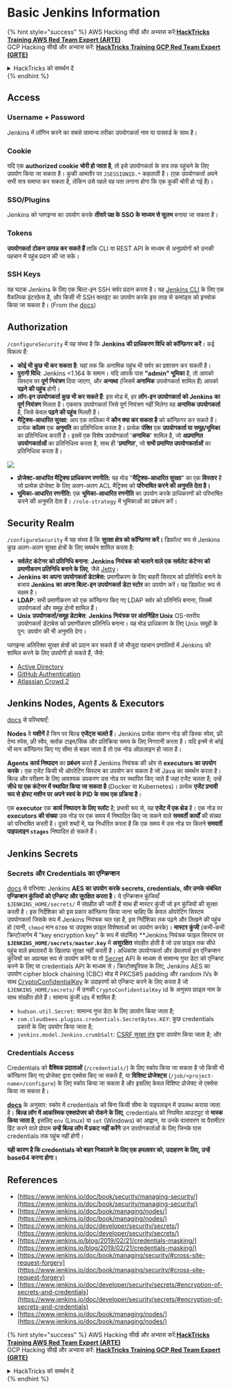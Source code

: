 # Basic Jenkins Information

{% hint style="success" %}
AWS Hacking सीखें और अभ्यास करें:<img src="/.gitbook/assets/image.png" alt="" data-size="line">[**HackTricks Training AWS Red Team Expert (ARTE)**](https://training.hacktricks.xyz/courses/arte)<img src="/.gitbook/assets/image.png" alt="" data-size="line">\
GCP Hacking सीखें और अभ्यास करें: <img src="/.gitbook/assets/image (2).png" alt="" data-size="line">[**HackTricks Training GCP Red Team Expert (GRTE)**<img src="/.gitbook/assets/image (2).png" alt="" data-size="line">](https://training.hacktricks.xyz/courses/grte)

<details>

<summary>HackTricks को समर्थन दें</summary>

* [**subscription plans**](https://github.com/sponsors/carlospolop) देखें!
* 💬 [**Discord group**](https://discord.gg/hRep4RUj7f) या [**telegram group**](https://t.me/peass) में शामिल हों या **Twitter** 🐦 पर हमें **फॉलो करें** [**@hacktricks\_live**](https://twitter.com/hacktricks\_live)**.**
* **हैकिंग ट्रिक्स साझा करें** [**HackTricks**](https://github.com/carlospolop/hacktricks) और [**HackTricks Cloud**](https://github.com/carlospolop/hacktricks-cloud) github repos में PRs सबमिट करके।

</details>
{% endhint %}

## Access

### Username + Password

Jenkins में लॉगिन करने का सबसे सामान्य तरीका उपयोगकर्ता नाम या पासवर्ड के साथ है।

### Cookie

यदि एक **authorized cookie चोरी हो जाता है**, तो इसे उपयोगकर्ता के सत्र तक पहुंचने के लिए उपयोग किया जा सकता है। कुकी आमतौर पर `JSESSIONID.*` कहलाती है। (एक उपयोगकर्ता अपने सभी सत्र समाप्त कर सकता है, लेकिन उसे पहले यह पता लगाना होगा कि एक कुकी चोरी हो गई है)।

### SSO/Plugins

Jenkins को प्लगइन्स का उपयोग करके **तीसरे पक्ष के SSO के माध्यम से सुलभ** बनाया जा सकता है।

### Tokens

**उपयोगकर्ता टोकन उत्पन्न कर सकते हैं** ताकि CLI या REST API के माध्यम से अनुप्रयोगों को उनकी पहचान में पहुंच प्रदान की जा सके।

### SSH Keys

यह घटक Jenkins के लिए एक बिल्ट-इन SSH सर्वर प्रदान करता है। यह [Jenkins CLI](https://www.jenkins.io/doc/book/managing/cli/) के लिए एक वैकल्पिक इंटरफ़ेस है, और किसी भी SSH क्लाइंट का उपयोग करके इस तरह से कमांड्स को इनवोक किया जा सकता है। (From the [docs](https://plugins.jenkins.io/sshd/))

## Authorization

`/configureSecurity` में यह संभव है कि **Jenkins की प्राधिकरण विधि को कॉन्फ़िगर करें**। कई विकल्प हैं:

* **कोई भी कुछ भी कर सकता है**: यहां तक कि अनामिक पहुंच भी सर्वर का प्रशासन कर सकती है।
* **पुरानी विधि**: Jenkins <1.164 के समान। यदि आपके पास **"admin" भूमिका** है, तो आपको सिस्टम पर **पूर्ण नियंत्रण** दिया जाएगा, और **अन्यथा** (जिसमें **अनामिक** उपयोगकर्ता शामिल हैं) आपको **पढ़ने की पहुंच** होगी।
* **लॉग-इन उपयोगकर्ता कुछ भी कर सकते हैं**: इस मोड में, हर **लॉग-इन उपयोगकर्ता को Jenkins का पूर्ण नियंत्रण** मिलता है। एकमात्र उपयोगकर्ता जिसे पूर्ण नियंत्रण नहीं मिलेगा वह **अनामिक उपयोगकर्ता** है, जिसे केवल **पढ़ने की पहुंच** मिलती है।
* **मैट्रिक्स-आधारित सुरक्षा**: आप एक तालिका में **कौन क्या कर सकता है** को कॉन्फ़िगर कर सकते हैं। प्रत्येक **कॉलम** एक **अनुमति** का प्रतिनिधित्व करता है। प्रत्येक **पंक्ति** एक **उपयोगकर्ता या समूह/भूमिका** का प्रतिनिधित्व करती है। इसमें एक विशेष उपयोगकर्ता '**अनामिक**' शामिल है, जो **अप्रमाणित उपयोगकर्ताओं** का प्रतिनिधित्व करता है, साथ ही '**प्रमाणित**', जो **सभी प्रमाणित उपयोगकर्ताओं** का प्रतिनिधित्व करता है।

![](<../../.gitbook/assets/image (149).png>)

* **प्रोजेक्ट-आधारित मैट्रिक्स प्राधिकरण रणनीति:** यह मोड "**मैट्रिक्स-आधारित सुरक्षा**" का एक **विस्तार** है जो प्रत्येक प्रोजेक्ट के लिए अलग-अलग ACL मैट्रिक्स को **परिभाषित करने की अनुमति देता है।**
* **भूमिका-आधारित रणनीति:** एक **भूमिका-आधारित रणनीति** का उपयोग करके प्राधिकरणों को परिभाषित करने की अनुमति देता है। `/role-strategy` में भूमिकाओं का प्रबंधन करें।

## **Security Realm**

`/configureSecurity` में यह संभव है कि **सुरक्षा क्षेत्र को कॉन्फ़िगर करें।** डिफ़ॉल्ट रूप से Jenkins कुछ अलग-अलग सुरक्षा क्षेत्रों के लिए समर्थन शामिल करता है:

* **सर्वलेट कंटेनर को प्रतिनिधि बनाना**: **Jenkins नियंत्रक को चलाने वाले एक सर्वलेट कंटेनर को प्रमाणीकरण प्रतिनिधि बनाने के लिए**, जैसे [Jetty](https://www.eclipse.org/jetty/)।
* **Jenkins का अपना उपयोगकर्ता डेटाबेस:** प्रमाणीकरण के लिए बाहरी सिस्टम को प्रतिनिधि बनाने के बजाय **Jenkins का अपना बिल्ट-इन उपयोगकर्ता डेटा स्टोर** का उपयोग करें। यह डिफ़ॉल्ट रूप से सक्षम है।
* **LDAP**: सभी प्रमाणीकरण को एक कॉन्फ़िगर किए गए LDAP सर्वर को प्रतिनिधि बनाना, जिसमें उपयोगकर्ता और समूह दोनों शामिल हैं।
* **Unix उपयोगकर्ता/समूह डेटाबेस**: **Jenkins नियंत्रक पर अंतर्निहित Unix** OS-स्तरीय उपयोगकर्ता डेटाबेस को प्रमाणीकरण प्रतिनिधि बनाना। यह मोड प्राधिकरण के लिए Unix समूहों के पुन: उपयोग की भी अनुमति देगा।

प्लगइन्स अतिरिक्त सुरक्षा क्षेत्रों को प्रदान कर सकते हैं जो मौजूदा पहचान प्रणालियों में Jenkins को शामिल करने के लिए उपयोगी हो सकते हैं, जैसे:

* [Active Directory](https://plugins.jenkins.io/active-directory)
* [GitHub Authentication](https://plugins.jenkins.io/github-oauth)
* [Atlassian Crowd 2](https://plugins.jenkins.io/crowd2)

## Jenkins Nodes, Agents & Executors

[docs](https://www.jenkins.io/doc/book/managing/nodes/) से परिभाषाएँ:

**Nodes** वे **मशीनें** हैं जिन पर बिल्ड **एजेंट्स चलते हैं**। Jenkins प्रत्येक संलग्न नोड की डिस्क स्पेस, फ्री टेम्प स्पेस, फ्री स्वैप, क्लॉक टाइम/सिंक और प्रतिक्रिया समय के लिए निगरानी करता है। यदि इनमें से कोई भी मान कॉन्फ़िगर किए गए सीमा से बाहर जाता है तो एक नोड ऑफ़लाइन हो जाता है।

**Agents** **कार्य निष्पादन** का **प्रबंधन** करते हैं Jenkins नियंत्रक की ओर से **executors का उपयोग करके**। एक एजेंट किसी भी ऑपरेटिंग सिस्टम का उपयोग कर सकता है जो Java का समर्थन करता है। बिल्ड और परीक्षण के लिए आवश्यक उपकरण उस नोड पर स्थापित किए जाते हैं जहां एजेंट चलता है; उन्हें **सीधे या एक कंटेनर में स्थापित किया जा सकता है** (Docker या Kubernetes)। प्रत्येक **एजेंट प्रभावी रूप से होस्ट मशीन पर अपने स्वयं के PID के साथ एक प्रक्रिया है**।

एक **executor** एक **कार्य निष्पादन के लिए स्लॉट** है; प्रभावी रूप से, यह **एजेंट में एक थ्रेड** है। एक नोड पर **executors की संख्या** उस नोड पर एक समय में निष्पादित किए जा सकने वाले **समवर्ती कार्यों** की संख्या को परिभाषित करती है। दूसरे शब्दों में, यह निर्धारित करता है कि एक समय में उस नोड पर कितने **समवर्ती पाइपलाइन `stages`** निष्पादित हो सकते हैं।

## Jenkins Secrets

### Secrets और Credentials का एन्क्रिप्शन

[docs](https://www.jenkins.io/doc/developer/security/secrets/#encryption-of-secrets-and-credentials) से परिभाषा: Jenkins **AES का उपयोग करके secrets, credentials, और उनके संबंधित एन्क्रिप्शन कुंजियों को एन्क्रिप्ट और सुरक्षित करता है**। ये एन्क्रिप्शन कुंजियाँ `$JENKINS_HOME/secrets/` में संग्रहीत की जाती हैं साथ ही मास्टर कुंजी जो इन कुंजियों की सुरक्षा करती है। इस निर्देशिका को इस प्रकार कॉन्फ़िगर किया जाना चाहिए कि केवल ऑपरेटिंग सिस्टम उपयोगकर्ता जिसके रूप में Jenkins नियंत्रक चल रहा है, इस निर्देशिका तक पढ़ने और लिखने की पहुंच हो (यानी, `chmod` मान `0700` या उपयुक्त फ़ाइल विशेषताओं का उपयोग करके)। **मास्टर कुंजी** (कभी-कभी क्रिप्टोजार्गन में "key encryption key" के रूप में संदर्भित) **Jenkins नियंत्रक फाइल सिस्टम पर **`$JENKINS_HOME/secrets/master.key`** में **असुरक्षित** संग्रहीत होती है जो उस फ़ाइल तक सीधे पहुंच वाले हमलावरों के खिलाफ सुरक्षा नहीं करती है। अधिकांश उपयोगकर्ता और डेवलपर्स इन एन्क्रिप्शन कुंजियों का अप्रत्यक्ष रूप से उपयोग करेंगे या तो [Secret](https://javadoc.jenkins.io/byShortName/Secret) API के माध्यम से सामान्य गुप्त डेटा को एन्क्रिप्ट करने के लिए या credentials API के माध्यम से। क्रिप्टोक्यूरियस के लिए, Jenkins AES का उपयोग cipher block chaining (CBC) मोड में PKCS#5 padding और random IVs के साथ [CryptoConfidentialKey](https://javadoc.jenkins.io/byShortName/CryptoConfidentialKey) के उदाहरणों को एन्क्रिप्ट करने के लिए करता है जो `$JENKINS_HOME/secrets/` में उनकी `CryptoConfidentialKey` id के अनुरूप फ़ाइल नाम के साथ संग्रहीत होते हैं। सामान्य कुंजी ids में शामिल हैं:

* `hudson.util.Secret`: सामान्य गुप्त डेटा के लिए उपयोग किया जाता है;
* `com.cloudbees.plugins.credentials.SecretBytes.KEY`: कुछ credentials प्रकारों के लिए उपयोग किया जाता है;
* `jenkins.model.Jenkins.crumbSalt`: [CSRF सुरक्षा तंत्र](https://www.jenkins.io/doc/book/managing/security/#cross-site-request-forgery) द्वारा उपयोग किया जाता है; और

### Credentials Access

Credentials को **वैश्विक प्रदाताओं** (`/credentials/`) के लिए स्कोप किया जा सकता है जो किसी भी कॉन्फ़िगर किए गए प्रोजेक्ट द्वारा एक्सेस किए जा सकते हैं, या **विशिष्ट प्रोजेक्ट्स** (`/job/<project-name>/configure`) के लिए स्कोप किया जा सकता है और इसलिए केवल विशिष्ट प्रोजेक्ट से एक्सेस किया जा सकता है।

[**docs**](https://www.jenkins.io/blog/2019/02/21/credentials-masking/) के अनुसार: स्कोप में credentials को बिना किसी सीमा के पाइपलाइन में उपलब्ध कराया जाता है। **बिल्ड लॉग में आकस्मिक एक्सपोजर को रोकने के लिए**, credentials को नियमित आउटपुट से **मास्क किया जाता है**, इसलिए `env` (Linux) या `set` (Windows) का आह्वान, या उनके वातावरण या पैरामीटर प्रिंट करने वाले प्रोग्राम **उन्हें बिल्ड लॉग में प्रकट नहीं करेंगे** उन उपयोगकर्ताओं के लिए जिनके पास credentials तक पहुंच नहीं होगी।

**यही कारण है कि credentials को बाहर निकालने के लिए एक हमलावर को, उदाहरण के लिए, उन्हें base64 करना होगा।**

## References

* [https://www.jenkins.io/doc/book/security/managing-security/](https://www.jenkins.io/doc/book/security/managing-security/)
* [https://www.jenkins.io/doc/book/managing/nodes/](https://www.jenkins.io/doc/book/managing/nodes/)
* [https://www.jenkins.io/doc/developer/security/secrets/](https://www.jenkins.io/doc/developer/security/secrets/)
* [https://www.jenkins.io/blog/2019/02/21/credentials-masking/](https://www.jenkins.io/blog/2019/02/21/credentials-masking/)
* [https://www.jenkins.io/doc/book/managing/security/#cross-site-request-forgery](https://www.jenkins.io/doc/book/managing/security/#cross-site-request-forgery)
* [https://www.jenkins.io/doc/developer/security/secrets/#encryption-of-secrets-and-credentials](https://www.jenkins.io/doc/developer/security/secrets/#encryption-of-secrets-and-credentials)
* [https://www.jenkins.io/doc/book/managing/nodes/](https://www.jenkins.io/doc/book/managing/nodes/)

{% hint style="success" %}
AWS Hacking सीखें और अभ्यास करें:<img src="/.gitbook/assets/image.png" alt="" data-size="line">[**HackTricks Training AWS Red Team Expert (ARTE)**](https://training.hacktricks.xyz/courses/arte)<img src="/.gitbook/assets/image.png" alt="" data-size="line">\
GCP Hacking सीखें और अभ्यास करें: <img src="/.gitbook/assets/image (2).png" alt="" data-size="line">[**HackTricks Training GCP Red Team Expert (GRTE)**<img src="/.gitbook/assets/image (2).png" alt="" data-size="line">](https://training.hacktricks.xyz/courses/grte)

<details>

<summary>HackTricks को समर्थन दें</summary>

* [**subscription plans**](https://github.com/sponsors/carlospolop) देखें!
* 💬 [**Discord group**](https://discord.gg/hRep4RUj7f) या [**telegram group**](https://t.me/peass) में शामिल हों या **Twitter** 🐦 पर हमें **फॉलो करें** [**@hacktricks\_live**](https://twitter.com/hacktricks\_live)**.**
* **हैकिंग ट्रिक्स साझा करें** [**HackTricks**](https://github.com/carlospolop/hacktricks) और [**HackTricks Cloud**](https://github.com/carlospolop/hacktricks-cloud) github repos में PRs सबमिट करके।

</details>
{% endhint %}
